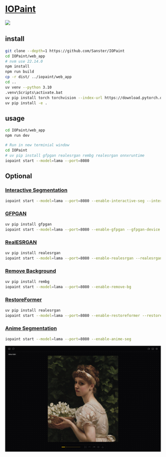 # [IOPaint](https://github.com/Sanster/IOPaint)

![](https://img.shields.io/github/license/Sanster/IOPaint)

## install

```sh
git clone --depth=1 https://github.com/Sanster/IOPaint
cd IOPaint/web_app
# nvm use 22.14.0
npm install
npm run build
cp -r dist/ ../iopaint/web_app
cd ..
uv venv --python 3.10
.venv\Scripts\activate.bat
uv pip install torch torchvision --index-url https://download.pytorch.org/whl/cu121
uv pip install -e .
```

## usage

```sh
cd IOPaint/web_app
npm run dev
```

```sh
# Run in new terminial window
cd IOPaint
# uv pip install gfpgan realesrgan rembg realesrgan onnxruntime
iopaint start --model=lama --port=8080
```

## Optional

### [Interactive Segmentation](https://www.iopaint.com/plugins/interactive_seg)

```sh
iopaint start --model=lama --port=8080 --enable-interactive-seg --interactive-seg-device=cuda
```

### [GFPGAN](https://www.iopaint.com/plugins/GFPGAN)

```sh
uv pip install gfpgan
iopaint start --model=lama --port=8080 --enable-gfpgan --gfpgan-device cuda
```

### [RealESRGAN](https://www.iopaint.com/plugins/RealESRGAN)

```sh
uv pip install realesrgan
iopaint start --model=lama --port=8080 --enable-realesrgan --realesrgan-model RealESRGAN_x4plus --realesrgan-device cuda
```

### [Remove Background](https://www.iopaint.com/plugins/rembg)

```sh
uv pip install rembg
iopaint start --model=lama --port=8080 --enable-remove-bg
```

### [RestoreFormer](https://www.iopaint.com/plugins/RestoreFormer)

```sh
uv pip install realesrgan
iopaint start --model=lama --port=8080 --enable-restoreformer --restoreformer-device cuda
```

### [Anime Segmentation](https://www.iopaint.com/plugins/anime_seg)

```sh
iopaint start --model=lama --port=8080 --enable-anime-seg
```

![iopaint](/_image/optWeb/iopaint.png)

